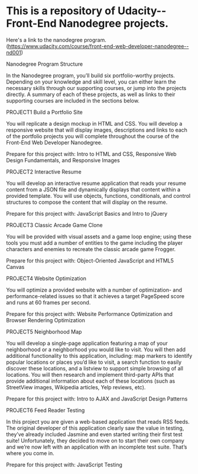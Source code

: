 # This is a repository of Udacity--Front-End Nanodegree projects.

Here's a link to the nanodegree program.(https://www.udacity.com/course/front-end-web-developer-nanodegree--nd001)


Nanodegree Program Structure

In the Nanodegree program, you’ll build six portfolio-worthy projects. Depending on your knowledge and skill level, you can either learn the necessary skills through our supporting courses, or jump into the projects directly. A summary of each of these projects, as well as links to their supporting courses are included in the sections below.

PROJECT1 Build a Portfolio Site

You will replicate a design mockup in HTML and CSS. You will develop a responsive website that will display images, descriptions and links to each of the portfolio projects you will complete throughout the course of the Front-End Web Developer Nanodegree.

Prepare for this project with: Intro to HTML and CSS, Responsive Web Design Fundamentals, and Responsive Images

PROJECT2 Interactive Resume

You will develop an interactive resume application that reads your resume content from a JSON file and dynamically displays that content within a provided template. You will use objects, functions, conditionals, and control structures to compose the content that will display on the resume.

Prepare for this project with: JavaScript Basics and Intro to jQuery

PROJECT3 Classic Arcade Game Clone

You will be provided with visual assets and a game loop engine; using these tools you must add a number of entities to the game including the player characters and enemies to recreate the classic arcade game Frogger.

Prepare for this project with: Object-Oriented JavaScript and HTML5 Canvas

PROJECT4 Website Optimization

You will optimize a provided website with a number of optimization- and performance-related issues so that it achieves a target PageSpeed score and runs at 60 frames per second.

Prepare for this project with: Website Performance Optimization and Browser Rendering Optimization

PROJECT5 Neighborhood Map

You will develop a single-page application featuring a map of your neighborhood or a neighborhood you would like to visit. You will then add additional functionality to this application, including: map markers to identify popular locations or places you’d like to visit, a search function to easily discover these locations, and a listview to support simple browsing of all locations. You will then research and implement third-party APIs that provide additional information about each of these locations (such as StreetView images, Wikipedia articles, Yelp reviews, etc).

Prepare for this project with: Intro to AJAX and JavaScript Design Patterns

PROJECT6 Feed Reader Testing

In this project you are given a web-based application that reads RSS feeds. The original developer of this application clearly saw the value in testing, they’ve already included Jasmine and even started writing their first test suite! Unfortunately, they decided to move on to start their own company and we’re now left with an application with an incomplete test suite. That’s where you come in.

Prepare for this project with: JavaScript Testing



